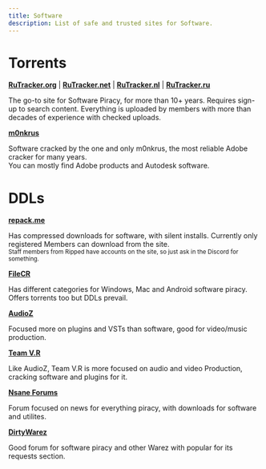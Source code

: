 ```yaml
---
title: Software
description: List of safe and trusted sites for Software.
---
```


# Torrents

**[RuTracker.org](https://rutracker.org)** | **[RuTracker.net](https://rutracker.net)** | **[RuTracker.nl](https://rutracker.nl)** | **[RuTracker.ru](https://rutracker.ru)**

The go-to site for Software Piracy, for more than 10+ years. Requires sign-up to search content.
Everything is uploaded by members with more than decades of experience with checked uploads.

**[m0nkrus](https://w14.monkrus.ws/)**

Software cracked by the one and only m0nkrus, the most reliable Adobe cracker for many years.  
You can mostly find Adobe products and Autodesk software.

# DDLs

**[repack.me](https://repack.me)**

Has compressed downloads for software, with silent installs. Currently only registered Members can download from the site.  
<sub>Staff members from Ripped have accounts on the site, so just ask in the Discord for something.</sub>  

**[FileCR](https://filecr.com)**

Has different categories for Windows, Mac and Android software piracy. Offers torrents too but DDLs prevail.  

**[AudioZ](https://audioz.download/)**

Focused more on plugins and VSTs than software, good for video/music production.

**[Team V.R](https://codec.kiev.ua/releases.html)**

Like AudioZ, Team V.R is more focused on audio and video Production, cracking software and plugins for it.

**[Nsane Forums](https://nsaneforums.com/)**

Forum focused on news for everything piracy, with downloads for software and utilites.  

**[DirtyWarez](https://forum.dirtywarez.com/)**

Good forum for software piracy and other Warez with popular for its requests section.
